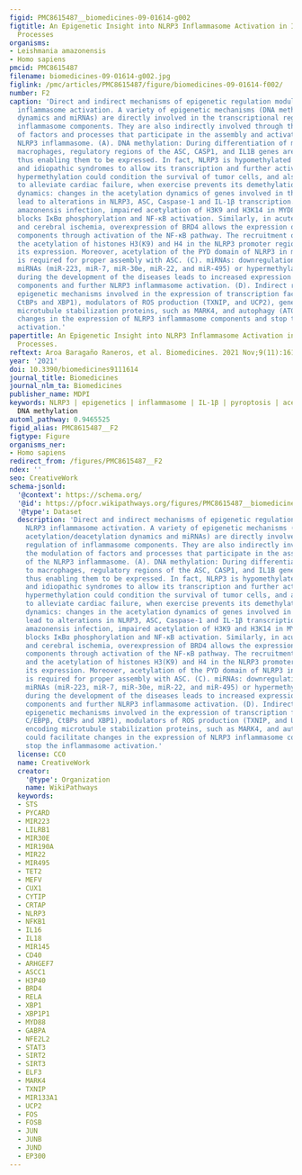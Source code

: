 ```yaml
---
figid: PMC8615487__biomedicines-09-01614-g002
figtitle: An Epigenetic Insight into NLRP3 Inflammasome Activation in Inflammation-Related
  Processes
organisms:
- Leishmania amazonensis
- Homo sapiens
pmcid: PMC8615487
filename: biomedicines-09-01614-g002.jpg
figlink: /pmc/articles/PMC8615487/figure/biomedicines-09-01614-f002/
number: F2
caption: 'Direct and indirect mechanisms of epigenetic regulation modulating NLRP3
  inflammasome activation. A variety of epigenetic mechanisms (DNA methylation, acetylation/deacetylation
  dynamics and miRNAs) are directly involved in the transcriptional regulation of
  inflammasome components. They are also indirectly involved through the modulation
  of factors and processes that participate in the assembly and activation of the
  NLRP3 inflammasome. (A). DNA methylation: During differentiation of monocytes to
  macrophages, regulatory regions of the ASC, CASP1, and IL1B genes are demethylated,
  thus enabling them to be expressed. In fact, NLRP3 is hypomethylated in infections
  and idiopathic syndromes to allow its transcription and further activation. ASC
  hypermethylation could condition the survival of tumor cells, and also contributes
  to alleviate cardiac failure, when exercise prevents its demethylation. (B). Acetylation/deacetylation
  dynamics: changes in the acetylation dynamics of genes involved in the NF-κB pathway
  lead to alterations in NLRP3, ASC, Caspase-1 and IL-1β transcription. During Leishmania
  amazonensis infection, impaired acetylation of H3K9 and H3K14 in MYD88 and RelA,
  blocks IκBα phosphorylation and NF-κB activation. Similarly, in acute gouty arthritis
  and cerebral ischemia, overexpression of BRD4 allows the expression of inflammasome
  components through activation of the NF-κB pathway. The recruitment of p-STAT3 and
  the acetylation of histones H3(K9) and H4 in the NLRP3 promoter region triggers
  its expression. Moreover, acetylation of the PYD domain of NLRP3 in macrophages
  is required for proper assembly with ASC. (C). miRNAs: downregulation of diverse
  miRNAs (miR-223, miR-7, miR-30e, miR-22, and miR-495) or hypermethylation of miR-145
  during the development of the diseases leads to increased expression of all inflammasome
  components and further NLRP3 inflammasome activation. (D). Indirect regulation:
  epigenetic mechanisms involved in the expression of transcription factors (N2, C/EBPβ,
  CtBPs and XBP1), modulators of ROS production (TXNIP, and UCP2), genes encoding
  microtubule stabilization proteins, such as MARK4, and autophagy (ATG5) could facilitate
  changes in the expression of NLRP3 inflammasome components and stop the inflammasome
  activation.'
papertitle: An Epigenetic Insight into NLRP3 Inflammasome Activation in Inflammation-Related
  Processes.
reftext: Aroa Baragaño Raneros, et al. Biomedicines. 2021 Nov;9(11):1614.
year: '2021'
doi: 10.3390/biomedicines9111614
journal_title: Biomedicines
journal_nlm_ta: Biomedicines
publisher_name: MDPI
keywords: NLRP3 | epigenetics | inflammasome | IL-1β | pyroptosis | acetylation |
  DNA methylation
automl_pathway: 0.9465525
figid_alias: PMC8615487__F2
figtype: Figure
organisms_ner:
- Homo sapiens
redirect_from: /figures/PMC8615487__F2
ndex: ''
seo: CreativeWork
schema-jsonld:
  '@context': https://schema.org/
  '@id': https://pfocr.wikipathways.org/figures/PMC8615487__biomedicines-09-01614-g002.html
  '@type': Dataset
  description: 'Direct and indirect mechanisms of epigenetic regulation modulating
    NLRP3 inflammasome activation. A variety of epigenetic mechanisms (DNA methylation,
    acetylation/deacetylation dynamics and miRNAs) are directly involved in the transcriptional
    regulation of inflammasome components. They are also indirectly involved through
    the modulation of factors and processes that participate in the assembly and activation
    of the NLRP3 inflammasome. (A). DNA methylation: During differentiation of monocytes
    to macrophages, regulatory regions of the ASC, CASP1, and IL1B genes are demethylated,
    thus enabling them to be expressed. In fact, NLRP3 is hypomethylated in infections
    and idiopathic syndromes to allow its transcription and further activation. ASC
    hypermethylation could condition the survival of tumor cells, and also contributes
    to alleviate cardiac failure, when exercise prevents its demethylation. (B). Acetylation/deacetylation
    dynamics: changes in the acetylation dynamics of genes involved in the NF-κB pathway
    lead to alterations in NLRP3, ASC, Caspase-1 and IL-1β transcription. During Leishmania
    amazonensis infection, impaired acetylation of H3K9 and H3K14 in MYD88 and RelA,
    blocks IκBα phosphorylation and NF-κB activation. Similarly, in acute gouty arthritis
    and cerebral ischemia, overexpression of BRD4 allows the expression of inflammasome
    components through activation of the NF-κB pathway. The recruitment of p-STAT3
    and the acetylation of histones H3(K9) and H4 in the NLRP3 promoter region triggers
    its expression. Moreover, acetylation of the PYD domain of NLRP3 in macrophages
    is required for proper assembly with ASC. (C). miRNAs: downregulation of diverse
    miRNAs (miR-223, miR-7, miR-30e, miR-22, and miR-495) or hypermethylation of miR-145
    during the development of the diseases leads to increased expression of all inflammasome
    components and further NLRP3 inflammasome activation. (D). Indirect regulation:
    epigenetic mechanisms involved in the expression of transcription factors (N2,
    C/EBPβ, CtBPs and XBP1), modulators of ROS production (TXNIP, and UCP2), genes
    encoding microtubule stabilization proteins, such as MARK4, and autophagy (ATG5)
    could facilitate changes in the expression of NLRP3 inflammasome components and
    stop the inflammasome activation.'
  license: CC0
  name: CreativeWork
  creator:
    '@type': Organization
    name: WikiPathways
  keywords:
  - STS
  - PYCARD
  - MIR223
  - LILRB1
  - MIR30E
  - MIR190A
  - MIR22
  - MIR495
  - TET2
  - MEFV
  - CUX1
  - CYTIP
  - CRTAP
  - NLRP3
  - NFKB1
  - IL16
  - IL18
  - MIR145
  - CD40
  - ARHGEF7
  - ASCC1
  - H3P40
  - BRD4
  - RELA
  - XBP1
  - XBP1P1
  - MYD88
  - GABPA
  - NFE2L2
  - STAT3
  - SIRT2
  - SIRT3
  - ELF3
  - MARK4
  - TXNIP
  - MIR133A1
  - UCP2
  - FOS
  - FOSB
  - JUN
  - JUNB
  - JUND
  - EP300
---
```

